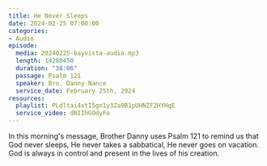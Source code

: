 ```yaml
---
title: He Never Sleeps
date: 2024-02-25 07:00:00
categories:
- Audio
episode:
  media: 20240225-bayvista-audio.mp3
  length: 14280450
  duration: "38:06"
  passage: Psalm 121
  speaker: Bro. Danny Nance
  service_date: February 25th, 2024
resources:
  playlist: PLdltai4xtI5gn1y3Za9B1pUHNZF2HYHqE
  service_video: dNIIhGOdyFo
---
```

In this morning's message, Brother Danny uses Psalm 121 to remind us that God never sleeps, He never takes a sabbatical, He never goes on vacation.  God is always in control and present in the lives of his creation.